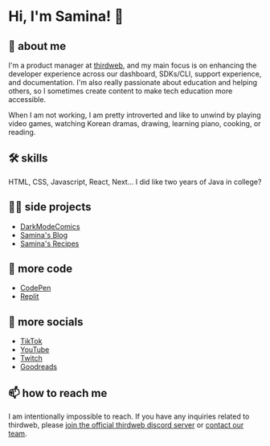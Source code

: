 
# Hi, I'm Samina! 👋

## 🚀 about me
I'm a product manager at [thirdweb](https://thirdweb.com), and my main focus is on enhancing the developer experience across our dashboard, SDKs/CLI, support experience, and documentation. I'm also really passionate about education and helping others, so I sometimes create content to make tech education more accessible.

When I am not working, I am pretty introverted and like to unwind by playing video games, watching Korean dramas, drawing, learning piano, cooking, or reading. 

## 🛠 skills
HTML, CSS, Javascript, React, Next... I did like two years of Java in college?

## 👩‍💻 side projects
- [DarkModeComics](https://twitter.com/darkmodecomics)
- [Samina's Blog](https://samina.codes/blog)
- [Samina's Recipes](https://samina.recipes)

## 🐛 more code
- [CodePen](https://codepen.io/saminacodes)
- [Replit](https://replit.com/@saminacodes)

## 🔗 more socials
- [TikTok](https://tiktok.com/@saminacodes) 
- [YouTube](https://www.youtube.com/channel/UCOn_EdNjkpZV-_3_UKf5JKg) 
- [Twitch](https://twitch.tv/saminacodes) 
- [Goodreads](https://goodreads.com/saminacodes)

## 📫 how to reach me
I am intentionally impossible to reach. If you have any inquiries related to thirdweb, please [join the official thirdweb discord server](https://discord.gg/thirdweb) or [contact our team](https://thirdweb.com/contact-us). 
